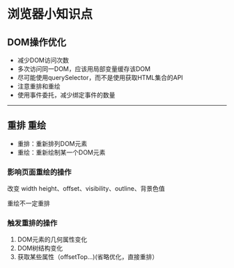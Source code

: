 # 浏览器小知识点

## DOM操作优化

- 减少DOM访问次数
- 多次访问同一DOM，应该用局部变量缓存该DOM
- 尽可能使用querySelector，而不是使用获取HTML集合的API
- 注意重排和重绘
- 使用事件委托，减少绑定事件的数量

---

## 重排 重绘

- 重排：重新排列DOM元素
- 重绘：重新绘制某一个DOM元素

### 影响页面重绘的操作

改变 width height、offset、visibility、outline、背景色值

重绘不一定重排

### 触发重排的操作

1. DOM元素的几何属性变化
2. DOM树结构变化
3. 获取某些属性（offsetTop...)(省略优化，直接重排）